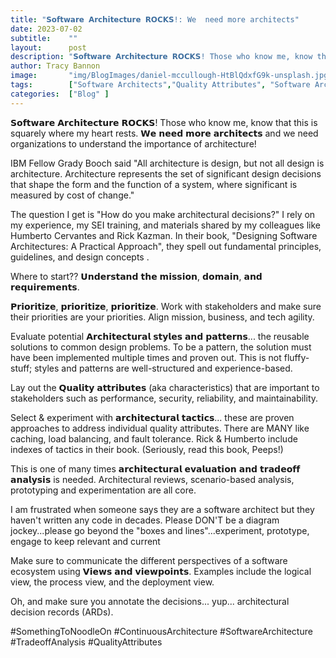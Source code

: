 ```yaml
---
title: "𝗦𝗼𝗳𝘁𝘄𝗮𝗿𝗲 𝗔𝗿𝗰𝗵𝗶𝘁𝗲𝗰𝘁𝘂𝗿𝗲 𝗥𝗢𝗖𝗞𝗦!: We  need more architects"
date: 2023-07-02
subtitle:    ""
layout:      post 
description: "𝗦𝗼𝗳𝘁𝘄𝗮𝗿𝗲 𝗔𝗿𝗰𝗵𝗶𝘁𝗲𝗰𝘁𝘂𝗿𝗲 𝗥𝗢𝗖𝗞𝗦! Those who know me, know that this is squarely where my heart rests. 𝗪𝗲 𝗻𝗲𝗲𝗱 𝗺𝗼𝗿𝗲 𝗮𝗿𝗰𝗵𝗶𝘁𝗲𝗰𝘁𝘀 and we need organizations to understand the importance of architecture!"
author: Tracy Bannon
image:       "img/BlogImages/daniel-mccullough-HtBlQdxfG9k-unsplash.jpg"
tags:        ["Software Architects","Quality Attributes", "Software Architecture", "SQAs", "Software Engineering"]
categories:  ["Blog" ]
---
```

𝗦𝗼𝗳𝘁𝘄𝗮𝗿𝗲 𝗔𝗿𝗰𝗵𝗶𝘁𝗲𝗰𝘁𝘂𝗿𝗲 𝗥𝗢𝗖𝗞𝗦! Those who know me, know that this is squarely where my heart rests. 𝗪𝗲 𝗻𝗲𝗲𝗱 𝗺𝗼𝗿𝗲 𝗮𝗿𝗰𝗵𝗶𝘁𝗲𝗰𝘁𝘀 and we need organizations to understand the importance of architecture!

IBM Fellow Grady Booch said "All architecture is design, but not all design is architecture. Architecture represents the set of significant design decisions that shape the form and the function of a system, where significant is measured by cost of change."

The question I get is "How do you make architectural decisions?" I rely on my experience, my SEI training, and materials shared by my colleagues like Humberto Cervantes and Rick Kazman. In their book, "Designing Software Architectures: A Practical Approach", they spell out fundamental principles, guidelines, and design concepts .

Where to start?? 𝗨𝗻𝗱𝗲𝗿𝘀𝘁𝗮𝗻𝗱 𝘁𝗵𝗲 𝗺𝗶𝘀𝘀𝗶𝗼𝗻, 𝗱𝗼𝗺𝗮𝗶𝗻, 𝗮𝗻𝗱 𝗿𝗲𝗾𝘂𝗶𝗿𝗲𝗺𝗲𝗻𝘁𝘀.

𝗣𝗿𝗶𝗼𝗿𝗶𝘁𝗶𝘇𝗲, 𝗽𝗿𝗶𝗼𝗿𝗶𝘁𝗶𝘇𝗲, 𝗽𝗿𝗶𝗼𝗿𝗶𝘁𝗶𝘇𝗲. Work with stakeholders and make sure their priorities are your priorities. Align mission, business, and tech agility.

Evaluate potential 𝗔𝗿𝗰𝗵𝗶𝘁𝗲𝗰𝘁𝘂𝗿𝗮𝗹 𝘀𝘁𝘆𝗹𝗲𝘀 𝗮𝗻𝗱 𝗽𝗮𝘁𝘁𝗲𝗿𝗻𝘀... the reusable solutions to common design problems. To be a pattern, the solution must have been implemented multiple times and proven out. This is not fluffy-stuff; styles and patterns are well-structured and experience-based.

Lay out the 𝗤𝘂𝗮𝗹𝗶𝘁𝘆 𝗮𝘁𝘁𝗿𝗶𝗯𝘂𝘁𝗲𝘀 (aka characteristics) that are important to stakeholders such as performance, security, reliability, and maintainability.

Select & experiment with 𝗮𝗿𝗰𝗵𝗶𝘁𝗲𝗰𝘁𝘂𝗿𝗮𝗹 𝘁𝗮𝗰𝘁𝗶𝗰𝘀... these are proven approaches to address individual quality attributes. There are MANY like caching, load balancing, and fault tolerance. Rick & Humberto include indexes of tactics in their book. (Seriously, read this book, Peeps!)

This is one of many times 𝗮𝗿𝗰𝗵𝗶𝘁𝗲𝗰𝘁𝘂𝗿𝗮𝗹 𝗲𝘃𝗮𝗹𝘂𝗮𝘁𝗶𝗼𝗻 𝗮𝗻𝗱 𝘁𝗿𝗮𝗱𝗲𝗼𝗳𝗳 𝗮𝗻𝗮𝗹𝘆𝘀𝗶𝘀 is needed. Architectural reviews, scenario-based analysis, prototyping and experimentation are all core.

<rant>I am frustrated when someone says they are a software architect but they haven't written any code in decades. Please DON'T be a diagram jockey...please go beyond the "boxes and lines"...experiment, prototype, engage to keep relevant and current </rant>

Make sure to communicate the different perspectives of a software ecosystem using 𝗩𝗶𝗲𝘄𝘀 𝗮𝗻𝗱 𝘃𝗶𝗲𝘄𝗽𝗼𝗶𝗻𝘁𝘀. Examples include the logical view, the process view, and the deployment view.

Oh, and make sure you annotate the decisions... yup... architectural decision records (ARDs).

#SomethingToNoodleOn #ContinuousArchitecture
#SoftwareArchitecture #TradeoffAnalysis #QualityAttributes

